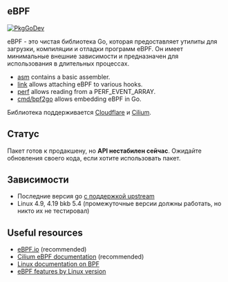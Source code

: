 eBPF
-------
[![PkgGoDev](https://pkg.go.dev/badge/github.com/cilium/ebpf)](https://pkg.go.dev/github.com/cilium/ebpf)

eBPF - это чистая библиотека Go, которая предоставляет утилиты для загрузки, компиляции и отладки программ eBPF. Он имеет минимальные внешние зависимости и предназначен для использования в длительных процессах.

* [asm](https://pkg.go.dev/github.com/cilium/ebpf/asm) contains a basic assembler.
* [link](https://pkg.go.dev/github.com/cilium/ebpf/link) allows attaching eBPF to various hooks.
* [perf](https://pkg.go.dev/github.com/cilium/ebpf/perf) allows reading from a PERF_EVENT_ARRAY.
* [cmd/bpf2go](https://pkg.go.dev/github.com/cilium/ebpf/cmd/bpf2go) allows embedding eBPF in Go.

Библиотека поддерживается [Cloudflare](https://www.cloudflare.com) и [Cilium](https://www.cilium.io). 
## Статус

Пакет готов к продакшену, но **API нестабилен сейчас**. 
Ожидайте обновления своего кода, если хотите использовать пакет.

## Зависимости

* Последние версия go [с поддержкой upstream](https://golang.org/doc/devel/release.html#policy)
* Linux 4.9, 4.19 bkb 5.4 (промежуточные версии должны работать, но никто их не тестировал)

## Useful resources

* [eBPF.io](https://ebpf.io) (recommended)
* [Cilium eBPF documentation](https://docs.cilium.io/en/latest/bpf/#bpf-guide) (recommended)
* [Linux documentation on BPF](http://elixir.free-electrons.com/linux/latest/source/Documentation/networking/filter.txt)
* [eBPF features by Linux version](https://github.com/iovisor/bcc/blob/master/docs/kernel-versions.md)
